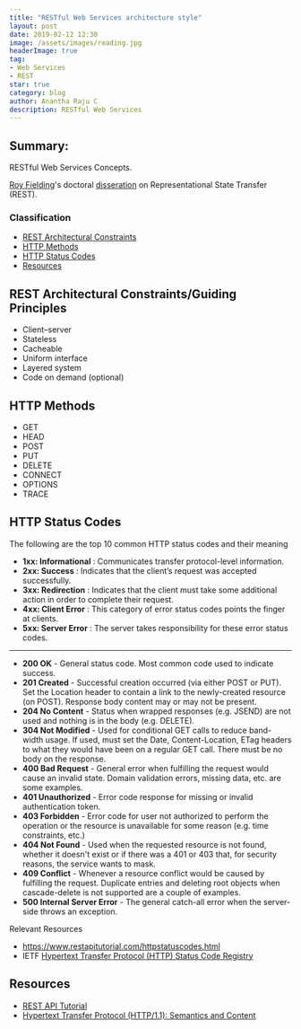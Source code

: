 ```yaml
---
title: "RESTful Web Services architecture style"
layout: post
date: 2019-02-12 12:30
image: /assets/images/reading.jpg
headerImage: true
tag:
- Web Services
- REST
star: true
category: blog
author: Anantha Raju C
description: RESTful Web Services
---
```


## Summary:

RESTful Web Services Concepts.

<a href="https://en.wikipedia.org/wiki/Roy_Fielding" target="_blank" >Roy Fielding</a>'s doctoral <a href="https://www.ics.uci.edu/~fielding/pubs/dissertation/rest_arch_style.htm" target="_blank" >disseration</a> on Representational State Transfer (REST).

### Classification

- [REST Architectural Constraints](#rest-architectural-constraints)
- [HTTP Methods](http-methods)
- [HTTP Status Codes](#http-status-codes)
- [Resources](#resources)

## REST Architectural Constraints/Guiding Principles

- Client–server
- Stateless
- Cacheable
- Uniform interface
- Layered system
- Code on demand (optional)

## HTTP Methods

- GET
- HEAD
- POST
- PUT
- DELETE
- CONNECT
- OPTIONS
- TRACE

## HTTP Status Codes

The following are the top 10 common HTTP status codes and their meaning

- **1xx: Informational** : Communicates transfer protocol-level information.
- **2xx: Success**	     : Indicates that the client’s request was accepted successfully.
- **3xx: Redirection**	 : Indicates that the client must take some additional action in order to complete their request.
- **4xx: Client Error**	 : This category of error status codes points the finger at clients.
- **5xx: Server Error**	 : The server takes responsibility for these error status codes.

---

- **200 OK** - General status code. Most common code used to indicate success.
- **201 Created** - Successful creation occurred (via either POST or PUT). Set the Location header to contain a link to the newly-created resource (on POST). Response body content may or may not be present.
- **204 No Content** - Status when wrapped responses (e.g. JSEND) are not used and nothing is in the body (e.g. DELETE).
- **304 Not Modified** - Used for conditional GET calls to reduce band-width usage. If used, must set the Date, Content-Location, ETag headers to what they would have been on a regular GET call. There must be no body on the response.
- **400 Bad Request** - General error when fulfilling the request would cause an invalid state. Domain validation errors, missing data, etc. are some examples.
- **401 Unauthorized** - Error code response for missing or invalid authentication token.
- **403 Forbidden** - Error code for user not authorized to perform the operation or the resource is unavailable for some reason (e.g. time constraints, etc.)
- **404 Not Found** - Used when the requested resource is not found, whether it doesn't exist or if there was a 401 or 403 that, for security reasons, the service wants to mask.
- **409 Conflict** - Whenever a resource conflict would be caused by fulfilling the request. Duplicate entries and deleting root objects when cascade-delete is not supported are a couple of examples.
- **500 Internal Server Error** - The general catch-all error when the server-side throws an exception.

Relevant Resources 
- <https://www.restapitutorial.com/httpstatuscodes.html>
- IETF <a href="https://www.ietf.org/assignments/http-status-codes/http-status-codes.xml" target="_blank">Hypertext Transfer Protocol (HTTP) Status Code Registry</a>

## Resources

- <a href="https://www.restapitutorial.com/" target="_blank" >REST API Tutorial</a>
- <a href="https://tools.ietf.org/html/rfc7231" target="_blank" >Hypertext Transfer Protocol (HTTP/1.1): Semantics and Content</a>
